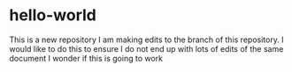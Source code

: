 # hello-world
This is a new repository
I am making edits to the branch of this repository. I would like to do this to ensure I do not end up with lots of edits of the same document
I wonder if this is going to work
